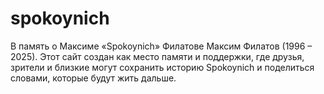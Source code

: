 # spokoynich
В память о Максиме «Spokoynich» Филатове  Максим Филатов (1996 – 2025). Этот сайт создан как место памяти и поддержки, где друзья, зрители и близкие могут сохранить историю Spokoynich и поделиться словами, которые будут жить дальше.
